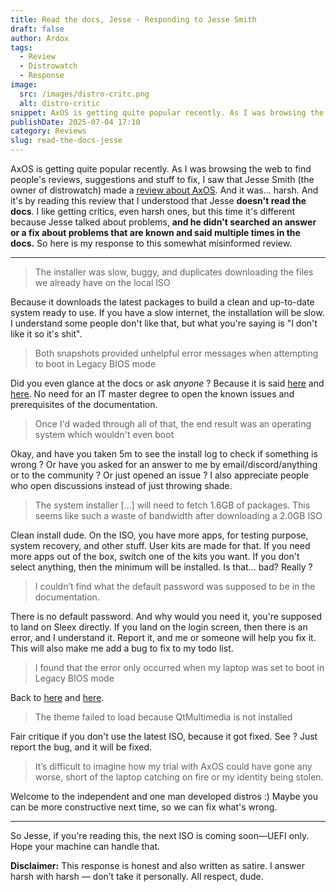 ```yaml
---
title: Read the docs, Jesse - Responding to Jesse Smith
draft: false
author: Ardox
tags:
  - Review
  - Distrowatch
  - Response
image:
  src: /images/distro-critc.png
  alt: distro-critic
snippet: AxOS is getting quite popular recently. As I was browsing the web...
publishDate: 2025-07-04 17:10
category: Reviews
slug: read-the-docs-jesse
---
```


AxOS is getting quite popular recently. As I was browsing the web to find people's reviews, suggestions and stuff to fix, I saw that Jesse Smith (the owner of distrowatch) made a [review about AxOS](https://distrowatch.com/weekly.php?issue=20250630#axos). And it was... harsh. And it's by reading this review that I understood that Jesse **doesn't read the docs**. I like getting critics, even harsh ones, but this time it's different because Jesse talked about problems, **and he didn't searched an answer or a fix about problems that are known and said multiple times in the docs.** So here is my response to this somewhat misinformed review.

--- 

> The installer was slow, buggy, and duplicates downloading the files we already have on the local ISO

Because it downloads the latest packages to build a clean and up-to-date system ready to use. If you have a slow internet, the installation will be slow. I understand some people don't like that, but what you're saying is "I don't like it so it's shit".

> Both snapshots provided unhelpful error messages when attempting to boot in Legacy BIOS mode

Did you even glance at the docs or ask *anyone* ? Because it is said [here](https://www.axos-project.com/docs/reference/issues/#cant-boot-devdiskby-label-device-did-not-show-up-after-30-seconds) and [here](https://www.axos-project.com/docs/get-started/installation/#recommended). No need for an IT master degree to open the known issues and prerequisites of the documentation.

> Once I'd waded through all of that, the end result was an operating system which wouldn't even boot

Okay, and have you taken 5m to see the install log to check if something is wrong ? Or have you asked for an answer to me by email/discord/anything or to the community ? Or just opened an issue ? I also appreciate people who open discussions instead of just throwing shade.

> The system installer [...] will need to fetch 1.6GB of packages. This seems like such a waste of bandwidth after downloading a 2.0GB ISO

Clean install dude. On the ISO, you have more apps, for testing purpose, system recovery, and other stuff. User kits are made for that. If you need more apps out of the box, switch one of the kits you want. If you don't select anything, then the minimum will be installed. Is that... bad? Really ?

> I couldn’t find what the default password was supposed to be in the documentation.

There is no default password. And why would you need it, you're supposed to land on Sleex directly. If you land on the login screen, then there is an error, and I understand it. Report it, and me or someone will help you fix it. This will also make me add a bug to fix to my todo list.

> I found that the error only occurred when my laptop was set to boot in Legacy BIOS mode

 Back to [here](https://www.axos-project.com/docs/reference/issues/#cant-boot-devdiskby-label-device-did-not-show-up-after-30-seconds) and [here](https://www.axos-project.com/docs/get-started/installation/#recommended). 

> The theme failed to load because QtMultimedia is not installed

Fair critique if you don't use the latest ISO, because it got fixed. See ? Just report the bug, and it will be fixed.

> It’s difficult to imagine how my trial with AxOS could have gone any worse, short of the laptop catching on fire or my identity being stolen.

Welcome to the independent and one man developed distros :) Maybe you can be more constructive next time, so we can fix what's wrong.

---

So Jesse, if you're reading this, the next ISO is coming soon—UEFI only. Hope your machine can handle that.

**Disclaimer:** This response is honest and also written as satire. I answer harsh with harsh — don’t take it personally. All respect, dude.
